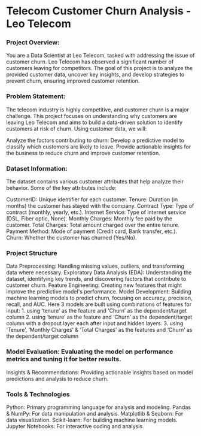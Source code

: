 # Telecom Customer Churn Analysis - Leo Telecom

### Project Overview:
You are a Data Scientist at Leo Telecom, tasked with addressing the issue of customer churn. Leo Telecom has observed a significant number of customers leaving for competitors. The goal of this project is to analyze the provided customer data, uncover key insights, and develop strategies to prevent churn, ensuring improved customer retention.

### Problem Statement:
The telecom industry is highly competitive, and customer churn is a major challenge. This project focuses on understanding why customers are leaving Leo Telecom and aims to build a data-driven solution to identify customers at risk of churn. Using customer data, we will:

Analyze the factors contributing to churn:
Develop a predictive model to classify which customers are likely to leave.
Provide actionable insights for the business to reduce churn and improve customer retention.

### Dataset Information:
The dataset contains various customer attributes that help analyze their behavior. Some of the key attributes include:

CustomerID: Unique identifier for each customer.
Tenure: Duration (in months) the customer has stayed with the company.
Contract Type: Type of contract (monthly, yearly, etc.).
Internet Service: Type of internet service (DSL, Fiber optic, None).
Monthly Charges: Monthly fee paid by the customer.
Total Charges: Total amount charged over the entire tenure.
Payment Method: Mode of payment (Credit card, Bank transfer, etc.).
Churn: Whether the customer has churned (Yes/No).


### Project Structure
Data Preprocessing: Handling missing values, outliers, and transforming data where necessary.
Exploratory Data Analysis (EDA): Understanding the dataset, identifying key trends, and discovering factors that contribute to customer churn.
Feature Engineering: Creating new features that might improve the predictive model's performance.
Model Development: Building machine learning models to predict churn, focusing on accuracy, precision, recall, and AUC.
Here 3 models are built using combinations of features for input:
    1. using ‘tenure’ as the feature and ‘Churn’ as the dependent/target column
    2. using ‘tenure’ as the feature and ‘Churn’ as the dependent/target column with a dropout layer each after input and hidden layers.
    3. using ‘Tenure’, ’Monthly Charges’ & ‘Total Charges’ as the features and ‘Churn’ as the dependent/target column

### Model Evaluation: Evaluating the model on performance metrics and tuning it for better results.
Insights & Recommendations: Providing actionable insights based on model predictions and analysis to reduce churn.

### Tools & Technologies
Python: Primary programming language for analysis and modeling.
Pandas & NumPy: For data manipulation and analysis.
Matplotlib & Seaborn: For data visualization.
Scikit-learn: For building machine learning models.
Jupyter Notebooks: For interactive coding and analysis.
